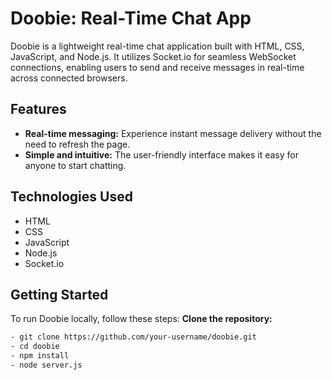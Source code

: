 # Doobie: Real-Time Chat App

Doobie is a lightweight real-time chat application built with HTML, CSS, JavaScript, and Node.js. It utilizes Socket.io for seamless WebSocket connections, enabling users to send and receive messages in real-time across connected browsers.

## Features

- **Real-time messaging:** Experience instant message delivery without the need to refresh the page.
- **Simple and intuitive:** The user-friendly interface makes it easy for anyone to start chatting.

## Technologies Used

- HTML
- CSS
- JavaScript
- Node.js
- Socket.io

## Getting Started

To run Doobie locally, follow these steps:
**Clone the repository:**
   ```bash
  - git clone https://github.com/your-username/doobie.git
  - cd doobie
  - npm install
  - node server.js

